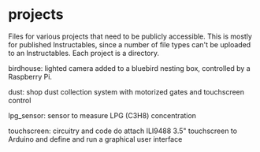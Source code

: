 # projects

Files for various projects that need to be publicly accessible. This is mostly for published Instructables, since a number of file types can't be uploaded to an Instructables. Each project is a directory.

birdhouse: lighted camera added to a bluebird nesting box, controlled by a Raspberry Pi.

dust: shop dust collection system with motorized gates and touchscreen control

lpg_sensor: sensor to measure LPG (C3H8) concentration

touchscreen: circuitry and code do attach ILI9488 3.5" touchscreen to Arduino and define and run a graphical user interface
